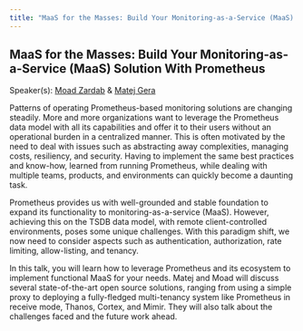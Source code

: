 ```yaml
---
title: "MaaS for the Masses: Build Your Monitoring-as-a-Service (MaaS) Solution With Prometheus"
---
```


## MaaS for the Masses: Build Your Monitoring-as-a-Service (MaaS) Solution With Prometheus

Speaker(s): [Moad Zardab](../../speakers/moad-zardab) & [Matej Gera](../../speakers/matej-gera)

Patterns of operating Prometheus-based monitoring solutions are changing steadily. More and more organizations want to leverage the Prometheus data model with all its capabilities and offer it to their users without an operational burden in a centralized manner. This is often motivated by the need to deal with issues such as abstracting away complexities, managing costs, resiliency, and security. Having to implement the same best practices and know-how, learned from running Prometheus, while dealing with multiple teams, products, and environments can quickly become a daunting task.

Prometheus provides us with well-grounded and stable foundation to expand its functionality to monitoring-as-a-service (MaaS). However, achieving this on the TSDB data model, with remote client-controlled environments, poses some unique challenges.  With this paradigm shift, we now need to consider aspects such as authentication, authorization, rate limiting, allow-listing, and tenancy. 

In this talk, you will learn how to leverage Prometheus and its ecosystem to implement functional MaaS for your needs. Matej and Moad will discuss several state-of-the-art open source solutions, ranging from using a simple proxy to deploying a fully-fledged multi-tenancy system like Prometheus in receive mode, Thanos, Cortex, and Mimir. They will also talk about the challenges faced and the future work ahead.
